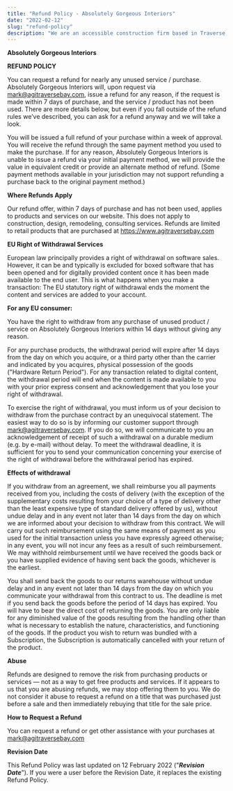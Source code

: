 ```yaml
---
title: "Refund Policy - Absolutely Gorgeous Interiors"
date: "2022-02-12"
slug: "refund-policy"
description: "We are an accessible construction firm based in Traverse City, Michigan that specializes in building and remodeling projects that are wheelchair accessible."
---
```


**Absolutely Gorgeous Interiors**

**REFUND POLICY**

You can request a refund for nearly any unused service / purchase. Absolutely Gorgeous Interiors will, upon request via mark@agitraversebay.com, issue a refund for any reason, if the request is made within 7 days of purchase, and the service / product has not been used. There are more details below, but even if you fall outside of the refund rules we’ve described, you can ask for a refund anyway and we will take a look.

You will be issued a full refund of your purchase within a week of approval. You will receive the refund through the same payment method you used to make the purchase. If for any reason, Absolutely Gorgeous Interiors is unable to issue a refund via your initial payment method, we will provide the value in equivalent credit or provide an alternate method of refund. (Some payment methods available in your jurisdiction may not support refunding a purchase back to the original payment method.)

**Where Refunds Apply**

Our refund offer, within 7 days of purchase and has not been used, applies to products and services on our website.  This does not apply to construction, design, remodeling, consulting services.  Refunds are limited to retail products that are purchased at https://www.agitraversebay.com

**EU Right of Withdrawal Services**

European law principally provides a right of withdrawal on software sales. However, it can be and typically is excluded for boxed software that has been opened and for digitally provided content once it has been made available to the end user. This is what happens when you make a transaction: The EU statutory right of withdrawal ends the moment the content and services are added to your account.

**For any EU consumer:**

You have the right to withdraw from any purchase of unused product / service on Absolutely Gorgeous Interiors within 14 days without giving any reason.

For any purchase products, the withdrawal period will expire after 14 days from the day on which you acquire, or a third party other than the carrier and indicated by you acquires, physical possession of the goods ("Hardware Return Period"). For any transaction related to digital content, the withdrawal period will end when the content is made available to you with your prior express consent and acknowledgement that you lose your right of withdrawal.

To exercise the right of withdrawal, you must inform us of your decision to withdraw from the purchase contract by an unequivocal statement. The easiest way to do so is by informing our customer support through mark@agitraversebay.com. If you do so, we will communicate to you an acknowledgement of receipt of such a withdrawal on a durable medium (e.g. by e-mail) without delay. To meet the withdrawal deadline, it is sufficient for you to send your communication concerning your exercise of the right of withdrawal before the withdrawal period has expired.

**Effects of withdrawal**

If you withdraw from an agreement, we shall reimburse you all payments received from you, including the costs of delivery (with the exception of the supplementary costs resulting from your choice of a type of delivery other than the least expensive type of standard delivery offered by us), without undue delay and in any event not later than 14 days from the day on which we are informed about your decision to withdraw from this contract. We will carry out such reimbursement using the same means of payment as you used for the initial transaction unless you have expressly agreed otherwise; in any event, you will not incur any fees as a result of such reimbursement. We may withhold reimbursement until we have received the goods back or you have supplied evidence of having sent back the goods, whichever is the earliest.

You shall send back the goods to our returns warehouse without undue delay and in any event not later than 14 days from the day on which you communicate your withdrawal from this contract to us. The deadline is met if you send back the goods before the period of 14 days has expired. You will have to bear the direct cost of returning the goods. You are only liable for any diminished value of the goods resulting from the handling other than what is necessary to establish the nature, characteristics, and functioning of the goods. If the product you wish to return was bundled with a Subscription, the Subscription is automatically cancelled with your return of the product.

**Abuse**

Refunds are designed to remove the risk from purchasing products or services — not as a way to get free products and services. If it appears to us that you are abusing refunds, we may stop offering them to you. We do not consider it abuse to request a refund on a title that was purchased just before a sale and then immediately rebuying that title for the sale price.

**How to Request a Refund**

You can request a refund or get other assistance with your purchases at mark@agitraversebay.com

**Revision Date**

This Refund Policy was last updated on 12 February 2022 ("**_Revision Date_**"). If you were a user before the Revision Date, it replaces the existing Refund Policy.

 

 
